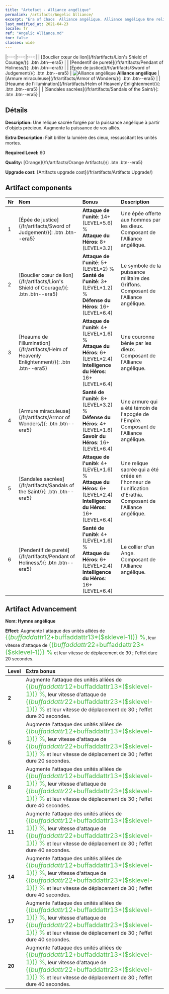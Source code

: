 ```yaml
---
title: "Artefact - Alliance angélique"
permalink: /artifacts/Angelic Alliance/
excerpt: "Era of Chaos  Alliance angélique. Alliance angélique Une relique sacrée forgée par la puissance angélique à partir d'objets précieux. Augmente la puissance de vos alliés."
last_modified_at: 2021-04-23
locale: fr
ref: "Angelic Alliance.md"
toc: false
classes: wide
---
```


  |:---:|:---:|:---:| 
  |  [Bouclier cœur de lion](/fr/artifacts/Lion's Shield of Courage/){: .btn .btn--era5} |   |  [Pendentif de pureté](/fr/artifacts/Pendant of Holiness/){: .btn .btn--era5} | 
  |  [Épée de justice](/fr/artifacts/Sword of Judgement/){: .btn .btn--era5} | ![Alliance angélique](/images/t/icon_artifact_41.png) **Alliance angélique** |  [Armure miraculeuse](/fr/artifacts/Armor of Wonders/){: .btn .btn--era5} | 
  |  [Heaume de l'illumination](/fr/artifacts/Helm of Heavenly Enlightenment/){: .btn .btn--era5} |   |  [Sandales sacrées](/fr/artifacts/Sandals of the Saint/){: .btn .btn--era5} | 


## Détails

 **Description:** Une relique sacrée forgée par la puissance angélique à partir d'objets précieux. Augmente la puissance de vos alliés.

 **Extra Description:** Fait briller la lumière des cieux, ressuscitant les unités mortes.

 **Required Level:** 60

 **Quality:** [Orange](/fr/artifacts/Orange Artifacts/){: .btn .btn--era5}

 **Upgrade cost:** [Artifacts upgrade cost](/fr/artifacts/Artifacts Upgrade/)



## Artifact components

  | Nr |    Nom    |   Bonus | Description | 
  |:---|:-----------|:--------|:------------| 
  | 1 | [Épée de justice](/fr/artifacts/Sword of Judgement/){: .btn .btn--era5} | **Attaque de l'unité**: 14+(LEVEL\*5.6) %<br/>**Attaque du Héros**: 8+(LEVEL\*3.2) | Une épée offerte aux hommes par les dieux. Composant de l'Alliance angélique. | 
  | 2 | [Bouclier cœur de lion](/fr/artifacts/Lion's Shield of Courage/){: .btn .btn--era5} | **Attaque de l'unité**: 5+(LEVEL\*2) %<br/>**Santé de l'unité**: 3+(LEVEL\*1.2) %<br/>**Défense du Héros**: 16+(LEVEL\*6.4) | Le symbole de la puissance militaire des Griffons. Composant de l'Alliance angélique. | 
  | 3 | [Heaume de l'illumination](/fr/artifacts/Helm of Heavenly Enlightenment/){: .btn .btn--era5} | **Attaque de l'unité**: 4+(LEVEL\*1.6) %<br/>**Attaque du Héros**: 6+(LEVEL\*2.4)<br/>**Intelligence du Héros**: 16+(LEVEL\*6.4) | Une couronne bénie par les dieux. Composant de l'Alliance angélique. | 
  | 4 | [Armure miraculeuse](/fr/artifacts/Armor of Wonders/){: .btn .btn--era5} | **Santé de l'unité**: 8+(LEVEL\*3.2) %<br/>**Défense du Héros**: 4+(LEVEL\*1.6)<br/>**Savoir du Héros**: 16+(LEVEL\*6.4) | Une armure qui a été témoin de l'apogée de l'Empire. Composant de l'Alliance angélique. | 
  | 5 | [Sandales sacrées](/fr/artifacts/Sandals of the Saint/){: .btn .btn--era5} | **Attaque de l'unité**: 4+(LEVEL\*1.6) %<br/>**Attaque du Héros**: 6+(LEVEL\*2.4)<br/>**Intelligence du Héros**: 16+(LEVEL\*6.4) | Une relique sacrée qui a été créée en l'honneur de l'unification d'Erathia. Composant de l'Alliance angélique. | 
  | 6 | [Pendentif de pureté](/fr/artifacts/Pendant of Holiness/){: .btn .btn--era5} | **Santé de l'unité**: 4+(LEVEL\*1.6) %<br/>**Attaque du Héros**: 6+(LEVEL\*2.4)<br/>**Intelligence du Héros**: 16+(LEVEL\*6.4) | Le collier d'un Ange. Composant de l'Alliance angélique. | 


## Artifact Advancement

 **Nom: Hymne angélique**

 **Effect:** Augmente l'attaque des unités alliées de <span style="color: #48b946;font-size:20px">{($buffaddattr12+$buffaddattr13*($sklevel-1))} %</span>, leur vitesse d'attaque de <span style="color: #48b946;font-size:20px">{($buffaddattr22+$buffaddattr23*($sklevel-1))} %</span> et leur vitesse de déplacement de 30 ; l'effet dure 20 secondes.

  |  Level  |    Extra bonus  | 
  |:--------|:----------------| 
  | **2** | Augmente l'attaque des unités alliées de <span style="color: #48b946;font-size:20px">{($buffaddattr12+$buffaddattr13*($sklevel-1))} %</span>, leur vitesse d'attaque de <span style="color: #48b946;font-size:20px">{($buffaddattr22+$buffaddattr23*($sklevel-1))} %</span> et leur vitesse de déplacement de 30 ; l'effet dure 20 secondes. | 
  | **5** | Augmente l'attaque des unités alliées de <span style="color: #48b946;font-size:20px">{($buffaddattr12+$buffaddattr13*($sklevel-1))} %</span>, leur vitesse d'attaque de <span style="color: #48b946;font-size:20px">{($buffaddattr22+$buffaddattr23*($sklevel-1))} %</span> et leur vitesse de déplacement de 30 ; l'effet dure 20 secondes. | 
  | **8** | Augmente l'attaque des unités alliées de <span style="color: #48b946;font-size:20px">{($buffaddattr12+$buffaddattr13*($sklevel-1))} %</span>, leur vitesse d'attaque de <span style="color: #48b946;font-size:20px">{($buffaddattr22+$buffaddattr23*($sklevel-1))} %</span> et leur vitesse de déplacement de 30 ; l'effet dure 40 secondes. | 
  | **11** | Augmente l'attaque des unités alliées de <span style="color: #48b946;font-size:20px">{($buffaddattr12+$buffaddattr13*($sklevel-1))} %</span>, leur vitesse d'attaque de <span style="color: #48b946;font-size:20px">{($buffaddattr22+$buffaddattr23*($sklevel-1))} %</span> et leur vitesse de déplacement de 30 ; l'effet dure 40 secondes. | 
  | **14** | Augmente l'attaque des unités alliées de <span style="color: #48b946;font-size:20px">{($buffaddattr12+$buffaddattr13*($sklevel-1))} %</span>, leur vitesse d'attaque de <span style="color: #48b946;font-size:20px">{($buffaddattr22+$buffaddattr23*($sklevel-1))} %</span> et leur vitesse de déplacement de 30 ; l'effet dure 40 secondes. | 
  | **17** | Augmente l'attaque des unités alliées de <span style="color: #48b946;font-size:20px">{($buffaddattr12+$buffaddattr13*($sklevel-1))} %</span>, leur vitesse d'attaque de <span style="color: #48b946;font-size:20px">{($buffaddattr22+$buffaddattr23*($sklevel-1))} %</span> et leur vitesse de déplacement de 30 ; l'effet dure 40 secondes. | 
  | **20** | Augmente l'attaque des unités alliées de <span style="color: #48b946;font-size:20px">{($buffaddattr12+$buffaddattr13*($sklevel-1))} %</span>, leur vitesse d'attaque de <span style="color: #48b946;font-size:20px">{($buffaddattr22+$buffaddattr23*($sklevel-1))} %</span> et leur vitesse de déplacement de 30 ; l'effet dure 40 secondes. | 
